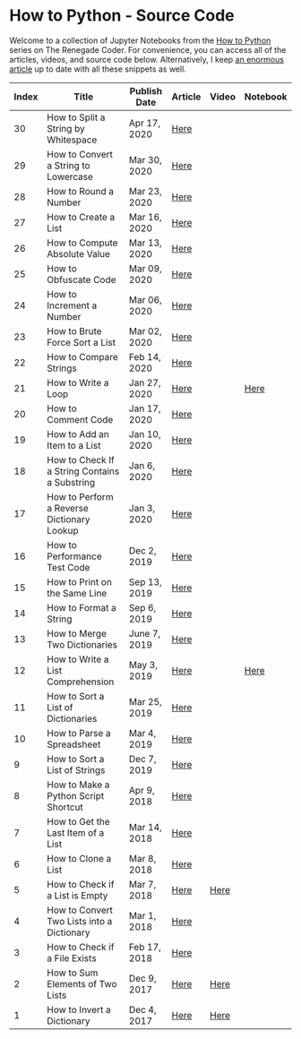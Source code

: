 # How to Python - Source Code

Welcome to a collection of Jupyter Notebooks from the [How to Python][1] series on The Renegade Coder. For convenience, you can access all of the articles, videos, and source code below. Alternatively, I keep [an enormous article][25] up to date with all these snippets as well.

| Index | Title | Publish Date | Article | Video | Notebook |
|-------|-------|--------------|---------|-------|----------|
| 30 | How to Split a String by Whitespace | Apr 17, 2020 | [Here][34] | | |
| 29 | How to Convert a String to Lowercase | Mar 30, 2020 | [Here][33] | | | 
| 28 | How to Round a Number | Mar 23, 2020 | [Here][32] | | |
| 27 | How to Create a List | Mar 16, 2020 | [Here][31] | | |
| 26 | How to Compute Absolute Value | Mar 13, 2020 | [Here][30] | | |
| 25 | How to Obfuscate Code | Mar 09, 2020 | [Here][29] | | |
| 24 | How to Increment a Number | Mar 06, 2020 | [Here][28] | | |
| 23 | How to Brute Force Sort a List | Mar 02, 2020 | [Here][27] | | |
| 22 | How to Compare Strings | Feb 14, 2020 | [Here][26] | | |
| 21 | How to Write a Loop | Jan 27, 2020 | [Here][4] | | [Here][24] | 
| 20 | How to Comment Code | Jan 17, 2020 | [Here][5] | | |
| 19 | How to Add an Item to a List | Jan 10, 2020 | [Here][6] | | |
| 18 | How to Check If a String Contains a Substring | Jan 6, 2020 | [Here][7] | | |
| 17 | How to Perform a Reverse Dictionary Lookup | Jan 3, 2020 | [Here][8] | | |
| 16 | How to Performance Test Code | Dec 2, 2019 | [Here][9] | | |
| 15 | How to Print on the Same Line | Sep 13, 2019 | [Here][10] | | |
| 14 | How to Format a String | Sep 6, 2019 | [Here][11] | | |
| 13 | How to Merge Two Dictionaries | June 7, 2019 | [Here][12] | | |
| 12 | How to Write a List Comprehension | May 3, 2019 | [Here][2] | | [Here][3] |
| 11 | How to Sort a List of Dictionaries | Mar 25, 2019 | [Here][13] | | |
| 10 | How to Parse a Spreadsheet | Mar 4, 2019 | [Here][14] | | |
| 9 | How to Sort a List of Strings | Dec 7, 2019 | [Here][15] | | |
| 8 | How to Make a Python Script Shortcut | Apr 9, 2018 | [Here][16] | | |
| 7 | How to Get the Last Item of a List | Mar 14, 2018 | [Here][17] | | |
| 6 | How to Clone a List | Mar 8, 2018 | [Here][18] | | |
| 5 | How to Check if a List is Empty | Mar 7, 2018 | [Here][19] | [Here][35] | | 
| 4 | How to Convert Two Lists into a Dictionary | Mar 1, 2018 | [Here][20] | | |
| 3 | How to Check if a File Exists | Feb 17, 2018 | [Here][21] | | |
| 2 | How to Sum Elements of Two Lists | Dec 9, 2017 | [Here][22] | [Here][37] | |
| 1 | How to Invert a Dictionary | Dec 4, 2017 | [Here][23] | [Here][36] | |

[1]: https://therenegadecoder.com/series/how-to-python/
[2]: https://therenegadecoder.com/code/how-to-write-a-list-comprehension-in-python/
[3]: https://colab.research.google.com/github/TheRenegadeCoder/how-to-python-code/blob/master/notebooks/how_to_write_a_list_comprehension.ipynb
[4]: https://therenegadecoder.com/code/how-to-write-a-loop-in-python/
[5]: https://therenegadecoder.com/code/how-to-comment-code-in-python/
[6]: https://therenegadecoder.com/code/how-to-add-an-item-to-a-list-in-python/
[7]: https://therenegadecoder.com/code/how-to-check-if-a-string-contains-a-substring-in-python/
[8]: https://therenegadecoder.com/code/how-to-perform-a-reverse-dictionary-lookup-in-python/
[9]: https://therenegadecoder.com/code/how-to-performance-test-python-code/
[10]: https://therenegadecoder.com/code/how-to-print-on-the-same-line-in-python/
[11]: https://therenegadecoder.com/code/how-to-format-a-string-in-python/
[12]: https://therenegadecoder.com/code/how-to-merge-two-dictionaries-in-python/
[13]: https://therenegadecoder.com/code/how-to-sort-a-list-of-dictionaries-in-python/
[14]: https://therenegadecoder.com/code/how-to-parse-a-spreadsheet-in-python/
[15]: https://therenegadecoder.com/code/how-to-sort-a-list-of-strings-in-python/
[16]: https://therenegadecoder.com/code/how-to-make-a-python-script-shortcut-with-arguments/
[17]: https://therenegadecoder.com/code/how-to-get-the-last-item-of-a-list-in-python/
[18]: https://therenegadecoder.com/code/how-to-clone-a-list-in-python/
[19]: https://therenegadecoder.com/code/how-to-check-if-a-list-is-empty-in-python/
[20]: https://therenegadecoder.com/code/how-to-convert-two-lists-into-a-dictionary-in-python/
[21]: https://therenegadecoder.com/code/how-to-check-if-a-file-exists-in-python/
[22]: https://therenegadecoder.com/code/how-to-sum-elements-of-two-lists-in-python/
[23]: https://therenegadecoder.com/code/how-to-invert-a-dictionary-in-python/
[24]: https://colab.research.google.com/github/TheRenegadeCoder/how-to-python-code/blob/master/notebooks/how_to_write_a_loop.ipynb
[25]: https://therenegadecoder.com/code/python-code-snippets-for-everyday-problems/
[26]: https://therenegadecoder.com/code/how-to-compare-strings-in-python/
[27]: https://therenegadecoder.com/code/how-to-brute-force-sort-a-list-in-python/
[28]: https://therenegadecoder.com/code/how-to-increment-a-number-in-python/
[29]: https://therenegadecoder.com/code/how-to-obfuscate-code-in-python/
[30]: https://therenegadecoder.com/code/how-to-compute-absolute-value-in-python/
[31]: https://therenegadecoder.com/code/how-to-create-a-list-in-python/
[32]: https://therenegadecoder.com/code/how-to-round-a-number-in-python/
[33]: https://therenegadecoder.com/code/how-to-convert-a-string-to-lowercase-in-python/
[34]: https://therenegadecoder.com/code/how-to-split-a-string-by-whitespace-in-python/
[35]: https://www.youtube.com/watch?v=k1lE5QxNAM4
[36]: https://www.youtube.com/watch?v=lN5qX73H2Bc
[37]: https://www.youtube.com/watch?v=-ueWDzP88eQ
